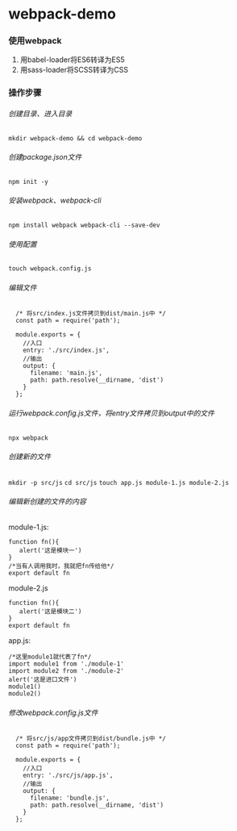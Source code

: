 # webpack-demo

 ### 使用webpack
 1. 用babel-loader将ES6转译为ES5
 2. 用sass-loader将SCSS转译为CSS


 ### 操作步骤

 ######   创建目录、进入目录

 ` mkdir webpack-demo && cd webpack-demo `

 ######   创建package.json文件

 ` npm init -y `

 ######   安装webpack、webpack-cli

 ` npm install webpack webpack-cli --save-dev `

 ######   使用配置

 ` touch webpack.config.js `

 ######   编辑文件


```
  /* 将src/index.js文件拷贝到dist/main.js中 */
  const path = require('path');

  module.exports = {
    //入口
    entry: './src/index.js',
    //输出
    output: {
      filename: 'main.js',
      path: path.resolve(__dirname, 'dist')
    }
  };
```

 ######   运行webpack.config.js文件，将entry文件拷贝到output中的文件

 ` npx webpack `

######   创建新的文件

 `mkdir -p src/js`
 `cd src/js`
 `touch app.js module-1.js module-2.js`

 ######  编辑新创建的文件的内容

 module-1.js:
 ```
 function fn(){
    alert('这是模块一')
}
/*当有人调用我时，我就把fn传给他*/
export default fn
 ```
 module-2.js
 ```
 function fn(){
    alert('这是模块二')
}
export default fn
```
app.js:
```
/*这里module1就代表了fn*/
import module1 from './module-1'
import module2 from './module-2'
alert('这是进口文件')
module1()
module2()
```

 ###### 修改webpack.config.js文件

```
  /* 将src/js/app文件拷贝到dist/bundle.js中 */
  const path = require('path');

  module.exports = {
    //入口
    entry: './src/js/app.js',
    //输出
    output: {
      filename: 'bundle.js',
      path: path.resolve(__dirname, 'dist')
    }
  };
```

